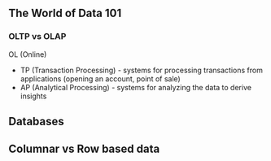 ## The World of Data 101

### OLTP vs OLAP

OL (Online)
+ TP (Transaction Processing) - systems for processing transactions from applications (opening an account, point of sale)
+ AP (Analytical Processing) - systems for analyzing the data to derive insights 

## Databases


## Columnar vs Row based data
